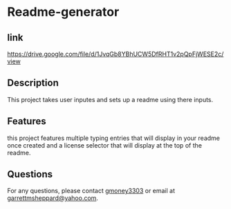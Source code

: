 # Readme-generator

## link
https://drive.google.com/file/d/1JvqGb8YBhUCW5DfRHT1v2pQpFjWESE2c/view

## Description 
This project takes user inputes and sets up a readme using there inputs.

## Features 
this project features multiple typing entries that will display in your readme once created and a license selector that will display at the top of the readme.

## Questions
For any questions, please contact [gmoney3303](https://github.com/gmoney3303) or email at garrettmsheppard@yahoo.com.
